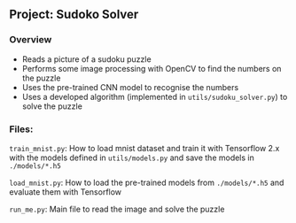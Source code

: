 ## Project: Sudoko Solver

[//]: # (Image References)

[image1]: ./images/soduku.jpg "input"
[image2]: ./output_images/dist_train.jpg "Training data distrib"
[image3]: ./output_images/dist_valid.jpg "Validation data distrib"
[image4]: ./output_images/dist_test.jpg "Testing data distrib"
[image41]: ./output_images/sample_30.jpg "speed 80"
[image5]: ./output_images/lenet.jpg "lenet train"
[image6]: ./output_images/incept.jpg "incept train"
[image7]: ./output_images/new_images.jpg "new images"


### Overview

- Reads a picture of a sudoku puzzle
- Performs some image processing with OpenCV to find the numbers on the puzzle
- Uses the pre-trained CNN model to recognise the numbers
- Uses a developed algorithm (implemented in `utils/sudoku_solver.py`) to solve the puzzle

### Files:

`train_mnist.py`: How to load mnist dataset and train it with Tensorflow 2.x with the models defined in `utils/models.py` and save the models in `./models/*.h5`

`load_mnist.py`: How to load the pre-trained models from `./models/*.h5` and evaluate them with Tensorflow

`run_me.py`: Main file to read the image and solve the puzzle

